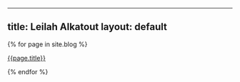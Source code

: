  ---
 title: Leilah Alkatout
 layout: default
 ---
 
 {% for page in site.blog %}
  
  [{{page.title}}]({{page.url}})
  
 {% endfor %}



